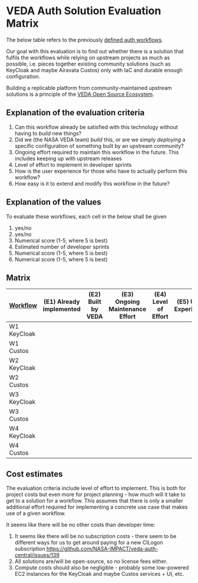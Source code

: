 # VEDA Auth Solution Evaluation Matrix

The below table refers to the previously [defined auth workflows](https://github.com/NASA-IMPACT/veda-auth-central/blob/main/docs/use-case-evaluation/workflows.md).

Our goal with this evaluation is to find out whether there is a solution that fulfils the workflows while relying on upstream projects as much as possible, 
i.e. pieces together existing community solutions (such as KeyCloak and maybe Airavata Custos) only with IaC and durable enough configuration.

Building a replicable platform from community-maintained upstream solutions is a principle of the [VEDA Open Source Ecosystem](https://docs.openveda.cloud/open-source-ecosystem/).


## Explanation of the evaluation criteria

1. Can this workflow already be satisfied with this technology without having to *build* new things?
2. Did we (the NASA VEDA team) *build* this, or are we simply *deploying* a specific configuration of something built by an upstream community?
3. Ongoing effort required to maintain this workflow in the future. This includes keeping up with upstream releases
4. Level of effort to implement in developer sprints
5. How is the user experience for those who have to actually perform this workflow?
6. How easy is it to extend and modify this workflow in the future?


## Explanation of the values

To evaluate these workflows, each cell in the below shall be given

1. yes/no
2. yes/no
3. Numerical score (1-5, where 5 is best)
4. Estimated number of developer sprints
5. Numerical score (1-5, where 5 is best)
6. Numerical score (1-5, where 5 is best)

## Matrix

| [Workflow](https://github.com/NASA-IMPACT/veda-auth-central/blob/main/docs/use-case-evaluation/workflows.md) | (E1) Already implemented | (E2) Built by VEDA | (E3) Ongoing Maintenance Effort | (E4) Level of Effort | (E5) User Experience | (E6) Ease of future change | 
| - | - | - | - | - | - | - |
| W1 KeyCloak |  |  |  |  |  |  |
| W1 Custos |  |  |  |  |  |  |
| W2 KeyCloak |  |  |  |  |  |  |
| W2 Custos |  |  |  |  |  |  |
| W3 KeyCloak |  |  |  |  |  |  |
| W3 Custos |  |  |  |  |  |  |
| W4 KeyCloak |  |  |  |  |  |  |
| W4 Custos |  |  |  |  |  |  |

## Cost estimates

The evaluation criteria include level of effort to implement. This is both for project costs but even more for project planning - how much will it take to get to a solution for a workflow. 
This assumes that there is only a smaller additional effort required for implementing a concrete use case that makes use of a given workflow.

It seems like there will be no other costs than developer time:
1. It seems like there will be no subscription costs - there seem to be different ways for us to get around paying for a new CILogon subscription https://github.com/NASA-IMPACT/veda-auth-central/issues/139
2. All solutions are/will be open-source, so no license fees either.
3. Compute costs should also be negligible - probably some low-powered EC2 instances for the KeyCloak and maybe Custos services + UI, etc.
